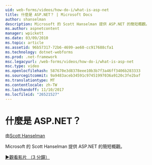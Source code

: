 ```yaml
---
uid: web-forms/videos/how-do-i/what-is-asp-net
title: 什麼是 ASP.NET？ | Microsoft Docs
author: shanselman
description: Microsoft 的 Scott Hanselman 提供 ASP.NET 的簡短概觀。
ms.author: aspnetcontent
manager: wpickett
ms.date: 03/09/2010
ms.topic: article
ms.assetid: 96b57317-72b6-4699-ae60-cc917688cfa1
ms.technology: dotnet-webforms
ms.prod: .net-framework
msc.legacyurl: /web-forms/videos/how-do-i/what-is-asp-net
msc.type: video
ms.openlocfilehash: 587670e3d8378eee10b3b7f3a46ff3406b283333
ms.sourcegitcommit: 9a9483aceb34591c97451997036a9120c3fe2baf
ms.translationtype: MT
ms.contentlocale: zh-TW
ms.lasthandoff: 11/10/2017
ms.locfileid: "26521527"
---
```

<a name="what-is-aspnet"></a>什麼是 ASP.NET？
====================
由[Scott Hanselman](https://github.com/shanselman)

Microsoft 的 Scott Hanselman 提供 ASP.NET 的簡短概觀。

[&#9654;觀看影片 （3 分鐘）](https://channel9.msdn.com/Blogs/ASP-NET-Site-Videos/what-is-asp-net)
